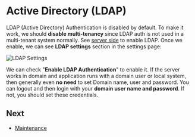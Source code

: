 # Active Directory (LDAP)

LDAP (Active Directory) Authentication is disabled by default. To make it work, we should **disable multi-tenancy** since LDAP auth is not used in a multi-tenant system normally. See [server side](Development-Guide-Core.md) to enable LDAP. Once we enable, we can see **LDAP settings** section in the settings page:

<img src="D:/Github/documents/docs/en/images/tenant-settings-ldap-1.png" alt="LDAP Settings" class="img-thumbnail" />

We can check "**Enable LDAP Authentication**" to enable it. If the server works in domain and application runs with a domain user or local system, then generally even **no need** to set Domain name, user and password. You can logout and then login with your **domain user name and password**. If not, you should set these credentials.

## Next

- [Maintenance](Features-Angular-Maintenance)